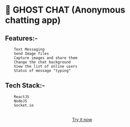 
# 👻 GHOST CHAT (Anonymous chatting app)
## Features:-
```
    Text Messaging
    Send Image files
    Capture images and share them
    Change the chat background
    View the list of online users
    Status of message "typing"
```
## Tech Stack:-
```
    ReactJS 
    NodeJS
    Socket.io
```
    
    
<div align="center"><br><a href="https://ghost-chaat.netlify.app/">Try it now</a></div>
